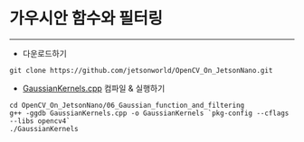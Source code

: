 # 가우시안 함수와 필터링
***
* 다운로드하기
```
git clone https://github.com/jetsonworld/OpenCV_On_JetsonNano.git
```

* [GaussianKernels.cpp](https://raw.githubusercontent.com/jetsonworld/OpenCV_On_JetsonNano/master/06_Gaussian_function_and_filtering/GaussianKernels.cpp) 컴파일 & 실행하기
```
cd OpenCV_On_JetsonNano/06_Gaussian_function_and_filtering
g++ -ggdb GaussianKernels.cpp -o GaussianKernels `pkg-config --cflags --libs opencv4`
./GaussianKernels
```

